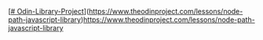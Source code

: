 [[# Odin-Library-Project](https://www.theodinproject.com/lessons/node-path-javascript-library)](https://www.theodinproject.com/lessons/node-path-javascript-library)https://www.theodinproject.com/lessons/node-path-javascript-library
